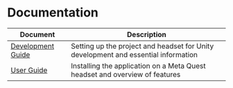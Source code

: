 # Documentation

|Document|Description|
|-|-|
| [Development Guide](./Development%20Guide.md) | Setting up the project and headset for Unity development and essential information |
| [User Guide](./User%20Guide.md) | Installing the application on a Meta Quest headset and overview of features |
